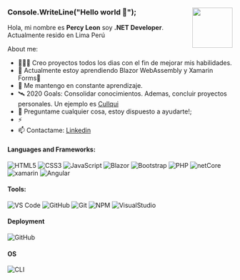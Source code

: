 ### Console.WriteLine("Hello world 👋"); <img src="https://challengepost-s3-challengepost.netdna-ssl.com/photos/production/software_photos/000/456/275/datas/original.gif" width="90" align="right"/>

Hola, mi nombre es **Percy Leon** soy **.NET Developer**. Actualmente resido en Lima Perú

About me:

- 👨🏽‍💻 Creo proyectos todos los dias con el fin de mejorar mis habilidades.
- 🌱 Actualmente estoy aprendiendo Blazor WebAssembly y Xamarin Forms💚
- 💬 Me mantengo en constante aprendizaje.
- 🛰 2020 Goals: Consolidar conocimientos. Ademas, concluir proyectos personales. Un ejemplo es [Cullqui](https://cullqui.com)
- 💬 Preguntame cualquier cosa, estoy dispuesto a ayudarte!;
- ⚡ 
- 📫 Contactame: [Linkedin](https://www.linkedin.com/in/percy-luis-leon-lucas/)


#### Languages and Frameworks:

![HTML5](https://img.shields.io/badge/-HTML5-%23E44D27?style=flat-square&logo=html5&logoColor=ffffff)
![CSS3](https://img.shields.io/badge/-CSS3-%231572B6?style=flat-square&logo=css3)
![JavaScript](https://img.shields.io/badge/-JavaScript-f7df1e?style=flat-square&logo=javascript&logoColor=white)
![Blazor](https://img.shields.io/badge/-Blazor-blue?logo=wasm)
![Bootstrap](https://img.shields.io/badge/-Bootstrap-563D7C?style=flat-square&logo=bootstrap)
![PHP](https://img.shields.io/badge/-PHP-green?logo=php&logoColor=blue)
![netCore](https://img.shields.io/badge/-.Net%20Core-blue?logo=punto-net-core)
![xamarin](https://img.shields.io/badge/-Xamarin%20Forms-green?logo=xamarin)
![Angular](https://img.shields.io/badge/-Angular-red?logo=angular)

#### Tools:

![VS Code](http://img.shields.io/badge/-VS%20Code-007ACC?style=flat-square&logo=visual-studio-code&logoColor=ffffff)
![GitHub](https://img.shields.io/badge/-GitHub-181717?style=flat-square&logo=github)
![Git](https://img.shields.io/badge/-Git-%23F05032?style=flat-square&logo=git&logoColor=ffffff)
![NPM](https://img.shields.io/badge/-NPM-cb3837?style=flat-square&logo=npm&logoColor=ffffff)
![VisualStudio](https://img.shields.io/badge/-Visual%20Studio%202019-blue?logo=visual-studio)

#### Deployment

![GitHub](https://img.shields.io/badge/-GitHub%20Pages-181717?style=flat-square&logo=github)

#### OS

![CLI](http://img.shields.io/badge/-Windows-007ACC?style=flat-square&logo=windows&logoColor=ffffff)
